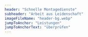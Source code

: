 ```yaml
---
header: "Schnelle Montagedienste"
subheader: "Arbeit aus Leidenschaft"
imageFileName: "header-bg.webp"
jumpToAnchor: "Leistungen"
jumpToAnchorText: "überprüfen"
---
```


